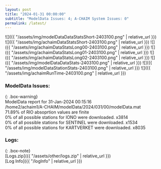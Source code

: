 ```yaml
---
layout: post
title: "2024-01-31 00:00:00"
subtitle: "ModelData Issues: 4; A-CHAIM System Issues: 0"
permalink: /latest/
---
```


![]({{ "/assets/img/modelDataDataStatsShort-2403100.png" | relative_url }})
![]({{ "/assets/img/achaimDataStatsShort-2403100.png" | relative_url }})
![]({{ "/assets/img/achaimDataStatsLong00-2403100.png" | relative_url }})
![]({{ "/assets/img/achaimDataStatsLong01-2403100.png" | relative_url }})
![]({{ "/assets/img/achaimDataStatsLong02-2403100.png" | relative_url }})
![]({{ "/assets/img/modelDataDataStats-2403100.png" | relative_url }})
![]({{ "/assets/img/modelDataStationStats-2403100.png" | relative_url }})
![]({{ "/assets/img/achaimRunTime-2403100.png" | relative_url }})


### ModelData Issues:  
  
{: .box-warning}  
 ModelData report for 31-Jan-2024 00:15:16   
 /home2/achaim1/A-CHAIM/modelData/2024/031/00/modelData.mat   
 71.89% of RIO absoprtion values are finite   
 0% of all possible stations for IONO were downloaded. x3814   
 0% of all possible stations for SENTINEL were downloaded. x1534   
 0% of all possible stations for KARTVERKET were downloaded. x8035   
  


### Logs:  
  
{: .box-note}  
[Logs.zip]({{ "/assets/other/logs.zip" | relative_url }})  
[Log Info]({{ "/logInfo" | relative_url }})  
